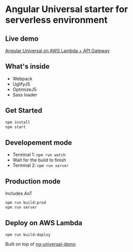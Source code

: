 # Angular Universal starter for serverless environment

## Live demo
[Angular Universal on AWS Lambda + API Gateway](https://www.angular-universal-serverless.maciejtreder.com)

## What's inside
* Webpack
* UglifyJS
* OptimizeJS
* Sass loader


## Get Started
```sh
npm install
npm start
```
## Developement mode
* Terminal 1: ```npm run watch```
* Wait for the build to finish
* Terminal 2: ```npm run server```

## Production mode
Includes AoT
```sh
npm run build:prod
npm run server
```

## Deploy on AWS Lambda
```sh
npm run build:deploy
```

Built on top of [ng-universal-demo](https://github.com/FrozenPandaz/ng-universal-demo)
